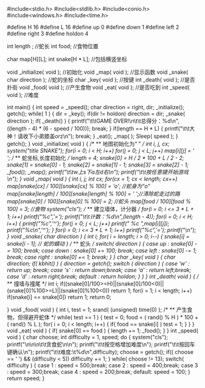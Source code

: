 #include<stdio.h>
#include<stdlib.h>
#include<conio.h>
#include<windows.h>
#include<time.h>

#define H 16
#define L 16
#define up      0
#define down    1
#define left    2
#define right   3
#define holdon  4

int length ;        //蛇长
int food;           //食物位置

char map[H][L];
int snake[H * L];   //包括横竖坐标

void _initialize( void );      //初始化
void _map( void );             //显示函数
void _snake( char direction ); //蛇的坐标
char _key( void );             //按键
int _death( void );            //是否扑街
void _food( void );            //产生食物
void _eat( void );             //是否吃到
int _speed( void );            //难度

int main()
{
    int speed = _speed();
	char direction = right, dir;
    _initialize();
    getch();
    while( 1 )
    {
        dir = _key();
        if(dir != holdon)
            direction = dir;
        _snake( direction );
        if( _death() )
        {
            printf("\t\tGAME OVER!\n\t\t总得分：%d\n",((length - 4) * (6 - speed / 100)));
            break;
        }
        if(length == H * L)
        {
            printf("\t\t大神！请收下小弟膝盖orz\n");
            break;
        }
        _eat();
        _map( );
        Sleep( speed );
    }
    getch();
}
void _initialize( void )
{
    /*
    **  地图初始化为“ ”
    */
	int i, j, cx;
    system("title SNAKE");
    for(i = 0; i < H; i++)
        for(j = 0; j < L; j++)
            map[i][j] = ' ';
    /*
    **  蛇坐标,长度初始化
    */
    length = 4;
    snake[0] = H / 2 * 100 + L / 2 - 2;
    snake[1] = snake[0] - 1;
    snake[2] = snake[1] - 1;
    snake[3] = snake[2] - 1;
    _food();
    _map();
    printf("\t\tw上s下a左d右\n");
    printf("\t\t按任意键开始游戏\n");
}
void _map( void )
{
    int i, j;
    int cx;
    for(cx = 1; cx < length; cx++)
        map[snake[cx] / 100][snake[cx] % 100] = 'o';    //蛇身为“o”
    map[snake[length] / 100][snake[length] % 100] = ' ';//清除蛇走过的路
    map[snake[0] / 100][snake[0] % 100] = 2;            //蛇头
    map[food / 100][food % 100] = 3;                    //食物
    system("cls");
    /*
    **  建立墙体，计分器
    */
    for(i = 0; i <= 3 * L + 1; i++)
        printf("%c",'=');
    printf("\t\t计数：%d\n",(length - 4));
    for(i = 0; i < H; i++)
    {
        printf("%c",'^');
        for(j = 0; j < L; j++)
            printf(" %c ",map[i][j]);
        printf("%c\n",'^');
    }
    for(i = 0; i <= 3 * L + 1; i++)
        printf("%c",'=');
    printf("\n");
}
void _snake( char direction )
{
    int i;
    for( i = length; i > 0; i--)
    {
        snake[i] = snake[i - 1];    //  蛇的蠕动
    }
    /*
    **  蛇头
    */
    switch( direction )
    {
        case up     : snake[0] -= 100;  break;
        case down   : snake[0] += 100;  break;
        case left   : snake[0] -= 1;    break;
        case right  : snake[0] += 1;    break;
    }
}
char _key( void )
{
    char direction;
    if( kbhit() )
    {
        direction = getch();
	switch ( direction )
	    {
	        case 'w' : return up; break;
	        case 's' : return down;break;
	        case 'a' : return left;break;
	        case 'd' : return right;break;
	        default  : return holdon;
	    }
     }
}
int _death( void )
{
    /*
    **  撞墙与撞尾
    */
	int i;
    if((snake[0]/100>=H)||(snake[0]/100<0)||(snake[0]%100>=L)||(snake[0]%100<0))
        return 1;
    for(i = 1; i < length; i++)
        if(snake[i] == snake[0])
            return 1;
    return 0;

}
void _food( void )
{
	int i, test = 1;
    srand( (unsigned) time(0) );
    /*
    **  产生食物，但得避开蛇体
    */
    while( test == 1 )
    {
        test = 0;
        food = ( rand() % H ) * 100 + ( rand() % L );
        for( i = 0; i < length; i++)
        {
            if( food == snake[i] )
                test = 1;
        }
    }
}
void _eat( void )
{
    if( snake[0] == food )
        {
            length += 1;
            _food();
        }
}
int _speed( void )
{
    char choose;
    int difficulty = 1, speed;
    do
    {
        system("cls");
        printf("\n\n\n\t\t贪食蛇\n\n");
        printf("\t\t按空格增加难度\n");
        printf("\t\t按回车键确认\n");
        printf("\t\t难度:\t%d\n",difficulty);
        choose = getch();
        if(( choose == ' ') && (difficulty < 5))
            difficulty += 1;
    }
    while( choose != 13);
    switch( difficulty )
    {
        case 1 : speed = 500;break;
        case 2 : speed = 400;break;
        case 3 : speed = 300;break;
        case 4 : speed = 200;break;
        default: speed = 100;
    }
    return speed;
}
